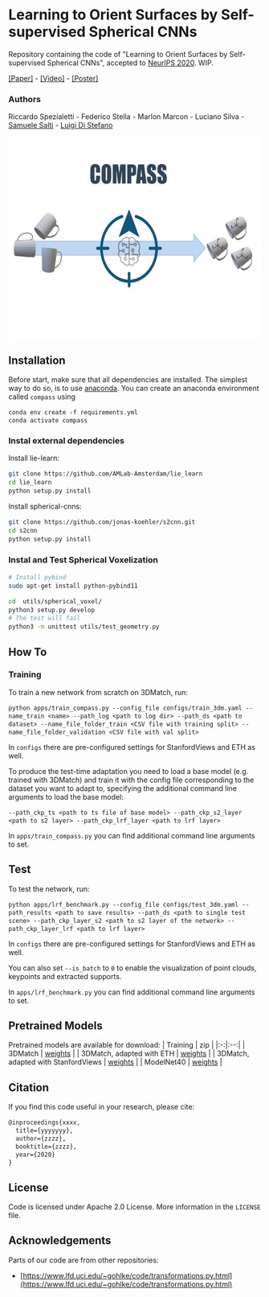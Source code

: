 # Learning to Orient Surfaces by Self-supervised Spherical CNNs
Repository containing the code of "Learning to Orient Surfaces by Self-supervised Spherical CNNs", accepted to [NeurIPS 2020](https://neurips.cc/). WIP.

[[Paper]]() - [[Video]]() - [[Poster]]()

### Authors
Riccardo Spezialetti - Federico Stella - Marlon Marcon - Luciano Silva - [Samuele Salti](https://vision.deis.unibo.it/ssalti/) - [Luigi Di Stefano](https://www.unibo.it/sitoweb/luigi.distefano/)

<p align="center">
  <img width="600" height="400" src="assets/teaser.png">
</p>

## Installation
Before start, make sure that all dependencies are installed. The simplest way to do so, is to use [anaconda](https://www.anaconda.com/).
You can create an anaconda environment called `compass` using
```
conda env create -f requirements.yml
conda activate compass
```

### Instal external dependencies
Install lie-learn:
```bash
git clone https://github.com/AMLab-Amsterdam/lie_learn
cd lie_learn
python setup.py install
```
Install spherical-cnns:
```bash
git clone https://github.com/jonas-koehler/s2cnn.git
cd s2cnn
python setup.py install
```

### Instal and Test Spherical Voxelization
```bash
# Install pybind
sudo apt-get install python-pybind11
```

```bash
cd  utils/spherical_voxel/
python3 setup.py develop
# The test will fail
python3 -m unittest utils/test_geometry.py 
```

## How To

### Training
To train a new network from scratch on 3DMatch, run:
```
python apps/train_compass.py --config_file configs/train_3dm.yaml --name_train <name> --path_log <path to log dir> --path_ds <path to dataset> --name_file_folder_train <CSV file with training split> --name_file_folder_validation <CSV file with val split>
```
In `configs` there are pre-configured settings for StanfordViews and ETH as well.

To produce the test-time adaptation you need to load a base model (e.g. trained with 3DMatch) and train it with the config file corresponding to the dataset you want to adapt to, specifying the additional command line arguments to load the base model:
```
--path_ckp_ts <path to ts file of base model> --path_ckp_s2_layer <path to s2 layer> --path_ckp_lrf_layer <path to lrf layer>
```
In `apps/train_compass.py` you can find additional command line arguments to set.

## Test
To test the network, run:
```
python apps/lrf_benchmark.py --config_file configs/test_3dm.yaml --path_results <path to save results> --path_ds <path to single test scene> --path_ckp_layer_s2 <path to s2 layer of the network> --path_ckp_layer_lrf <path to lrf layer> 
```
In `configs` there are pre-configured settings for StanfordViews and ETH as well.

You can also set `--is_batch` to `0` to enable the visualization of point clouds, keypoints and extracted supports.

In `apps/lrf_benchmark.py` you can find additional command line arguments to set.

## Pretrained Models
Pretrained models are available for download:
| Training |  zip |
|:-:|:--:|
| 3DMatch | [weights](https://github.com/CVLAB-Unibo/compass/tree/master/pretrained_models/basemodel) |
| 3DMatch, adapted with ETH | [weights](https://github.com/CVLAB-Unibo/compass/tree/master/pretrained_models/adaptation_eth) |
| 3DMatch, adapted with StanfordViews | [weights](https://github.com/CVLAB-Unibo/compass/tree/master/pretrained_models/adaptation_stanfordviews) |
| ModelNet40 | [weights]() |

## Citation
If you find this code useful in your research, please cite:
```
@inproceedings{xxxx,
  title={yyyyyyy},
  author={zzzz},
  booktitle={zzzz},
  year={2020}
}
```

## License
Code is licensed under Apache 2.0 License. More information in the `LICENSE` file.

## Acknowledgements
Parts of our code are from other repositories:
* [https://www.lfd.uci.edu/~gohlke/code/transformations.py.html](https://www.lfd.uci.edu/~gohlke/code/transformations.py.html)
